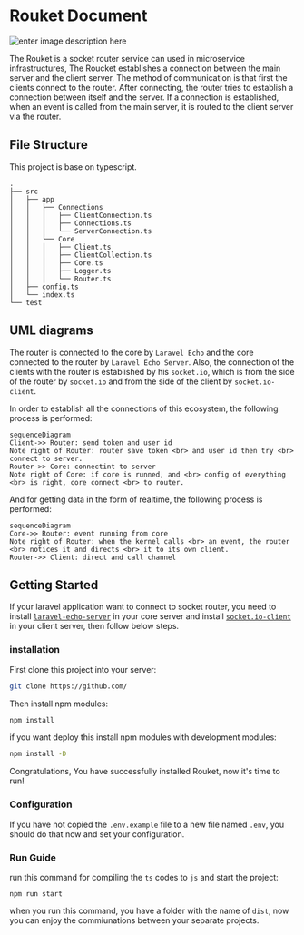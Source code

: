 # Rouket Document

![enter image description here](https://image.freepik.com/free-vector/electric-cars-flat-3d-web-isometric-alternative-eco-green-energy-lifestyle-infographic-concept-vector-road-platforms-sun-battery-wind-turbine-power-cords-ecology-power-consumption-collection_126523-104.jpg)

The Rouket is a socket router service can used in microservice infrastructures, The Roucket establishes a connection between the main server and the client server. The method of communication is that first the clients connect to the router. After connecting, the router tries to establish a connection between itself and the server. If a connection is established, when an event is called from the main server, it is routed to the client server via the router.

## File Structure
This project is base on typescript.
```
.
├── src
│   ├── app
│   │   ├── Connections
│   │   │   ├── ClientConnection.ts
│   │   │   ├── Connections.ts
│   │   │   └── ServerConnection.ts
│   │   └── Core
│   │   │   ├── Client.ts
│   │   │   ├── ClientCollection.ts
│   │   │   ├── Core.ts
│   │   │   ├── Logger.ts
│   │   │   └── Router.ts
│   ├── config.ts
│   └── index.ts
└── test
```

## UML diagrams
The router is connected to the core by `Laravel Echo` and the core connected to the router by `Laravel Echo Server`. Also, the connection of the clients with the router is established by his `socket.io`, which is from the side of the router by `socket.io` and from the side of the client by `socket.io-client`.

In order to establish all the connections of this ecosystem, the following process is performed:

```mermaid
sequenceDiagram
Client->> Router: send token and user id
Note right of Router: router save token <br> and user id then try <br> connect to server.
Router->> Core: connectint to server
Note right of Core: if core is runned, and <br> config of everything <br> is right, core connect <br> to router.
```

And for getting data in the form of realtime, the following process is performed:

```mermaid
sequenceDiagram
Core->> Router: event running from core
Note right of Router: when the kernel calls <br> an event, the router <br> notices it and directs <br> it to its own client.
Router->> Client: direct and call channel
```

##  Getting Started

If your laravel application want to connect to socket router, you need to install [`laravel-echo-server`](https://github.com/tlaverdure/laravel-echo-server) in your core server and install [`socket.io-client`](https://socket.io/docs/client-installation/) in your client server, then follow below steps.

### installation
First clone this project into your server:
```bash
git clone https://github.com/
```
Then install npm modules:
```bash
npm install
```

if you want deploy this install npm modules with development modules:

```bash
npm install -D
```
Congratulations, You have successfully installed Rouket, now it's time to run!

### Configuration
If you have not copied the `.env.example` file to a new file named `.env`, you should do that now and set your configuration.

### Run Guide
run this command for compiling the `ts` codes to `js` and start the project:
```
npm run start
``` 
when you run this command, you have a folder with the name of `dist`, now you can enjoy the commiunations between your separate projects.
